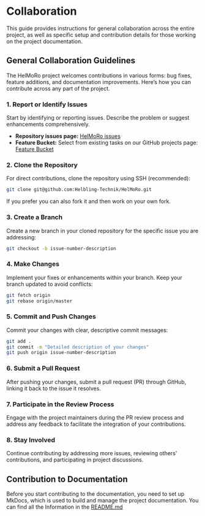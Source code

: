 # Collaboration

This guide provides instructions for general collaboration across the entire project, as well as specific setup and contribution details for those working on the project documentation.

## General Collaboration Guidelines

The HelMoRo project welcomes contributions in various forms: bug fixes, feature additions, and documentation improvements. Here’s how you can contribute across any part of the project.

### 1. Report or Identify Issues

Start by identifying or reporting issues. Describe the problem or suggest enhancements comprehensively.

- **Repository issues page:** [HelMoRo issues](https://github.com/orgs/Helbling-Technik/projects/1/views/1)
- **Feature Bucket:** Select from existing tasks on our GitHub projects page: [Feature Bucket](https://github.com/orgs/Helbling-Technik/projects/1)

### 2. Clone the Repository

For direct contributions, clone the repository using SSH (recommended):

```bash
git clone git@github.com:Helbling-Technik/HelMoRo.git
```

If you prefer you can also fork it and then work on your own fork.
### 3. Create a Branch

Create a new branch in your cloned repository for the specific issue you are addressing:

```bash
git checkout -b issue-number-description
```

### 4. Make Changes

Implement your fixes or enhancements within your branch. Keep your branch updated to avoid conflicts:

```bash
git fetch origin
git rebase origin/master
```

### 5. Commit and Push Changes

Commit your changes with clear, descriptive commit messages:

```bash
git add .
git commit -m "Detailed description of your changes"
git push origin issue-number-description
```

### 6. Submit a Pull Request

After pushing your changes, submit a pull request (PR) through GitHub, linking it back to the issue it resolves.

### 7. Participate in the Review Process

Engage with the project maintainers during the PR review process and address any feedback  to facilitate the integration of your contributions.

### 8. Stay Involved

Continue contributing by addressing more issues, reviewing others' contributions, and participating in project discussions.


## Contribution to Documentation

Before you start contributing to the documentation, you need to set up MkDocs, which is used to build and manage the project documentation. 
You can find all the Information in the [README.md](README.md)


